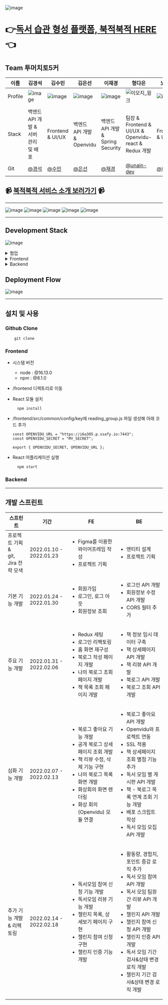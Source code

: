 ![image](https://user-images.githubusercontent.com/28949166/154533487-03a0798a-aad0-44ab-891d-0f7934eb9178.png)

# 👉[독서 습관 형성 플랫폼, 북적북적 HERE](https://i6a305.p.ssafy.io/)👈

## Team 투머치토5커

<!-- ![image](https://user-images.githubusercontent.com/28949166/154533716-08ba1ee2-21e0-417d-a338-5cc6552fcb65.png) -->

| 이름    | 김경석                                                                                                          | 김수민                                                                                                          | 김은선                                                                                                          | 이재경                                                                                                          | 형다은                                                                    | 노하윤                                                                                                          |
| ------- | --------------------------------------------------------------------------------------------------------------- | --------------------------------------------------------------------------------------------------------------- | --------------------------------------------------------------------------------------------------------------- | --------------------------------------------------------------------------------------------------------------- | ------------------------------------------------------------------------- | --------------------------------------------------------------------------------------------------------------- |
| Profile | ![image](https://user-images.githubusercontent.com/28949166/154540168-80a3ca4e-9426-43a4-912f-6fe54c643d29.png) | ![image](https://user-images.githubusercontent.com/28949166/154539841-116c2120-c8be-4df8-acf9-d8c57fb5bdd0.png) | ![image](https://user-images.githubusercontent.com/28949166/154540246-0f8a45bf-3966-4e4b-a484-4750e41aee9f.png) | ![image](https://user-images.githubusercontent.com/28949166/154540445-ac05c003-dc6b-483a-bf05-2f0521535ea2.png) | ![이모지_윙크](/uploads/f204e623e56acf6ba92ee06ea2d77958/이모지_윙크.png) | ![image](https://user-images.githubusercontent.com/28949166/154539893-51ffe56f-57a1-4c6f-98c2-303395f8176a.png) |
|         |
| Stack   | 백엔드 API 개발 & 서버 관리 및 배포                                                                             | Frontend & UI/UX                                                                                                | 백엔드 API 개발 & Openvidu                                                                                      | 백엔드 API 개발 & Spring Security                                                                               | 팀장 & Frontend & UI/UX & Openvidu-react & Redux 개발                     | Frontend & UI/UX                                                                                                |
| Git     | [@경석]()                                                                                                       | [@수민]()                                                                                                       | [@은선]()                                                                                                       | [@재경]()                                                                                                       | [@unain-dev](https://github.com/unain-dev)                                | [@하윤]()                                                                                                       |

## 📹 [북적북적 서비스 소개 보러가기]() 📹

---

![image](/uploads/c3c82af65799a3cf0427f55150237b96/image.png)
![image](/uploads/9337991ef1303da755aca4ac7645f6ae/image.png)
![image](/uploads/77613a0f236338964376a63b726f912e/image.png)
![image](https://user-images.githubusercontent.com/28949166/154533287-aff77690-1ac8-4d7e-9f0b-a3ee49c9b573.png)
![image](/uploads/c90fa73b6c14ddb10302995bf9fadccc/image.png)

---

## Development Stack

![image](/uploads/c301c37fd67df30171a5bc08d94497d8/image.png)

<details>
<summary>협업</summary>
<div markdown="1">
<ul>
<li>Jira</li>
<li>Gitlab</li>
<li>Notion</li>
<li>Slack</li>
</ul>
</div>
</details>

<details>
<summary>Frontend</summary>
<div markdown="1">       
  <ul>
  <li>React.js</li>
  <li>Styled-components</li>
  <li>Redux</li>
<li><ul>library<ul></li>
<li>axios</li>
  <li>react-modal</li>
<li>react-js-pagination</li>
<li>qs</li>
<li>openvidu-react</li>
  </ul>
</div>
</details>

<details>
<summary>Backend</summary>
<div markdown="1">       
    <ul>
  <li>Spring Boot</li>
  <li>JPA</li>
<li>Spring MVC</li>
<li>Spring Security</li>
<li>JUnit5</li>
<li>JWT</li>
<li>p6spy</li>
<li>Lombok</li>
<li>Mysql</li>
<li>EC2 Ubuntu Server</li>
<li>InjelliJ, Postman, Datagrip, Mysql workbench, Nortion, Sourcetree</li>
  </ul>
</div>
</details>

## Deployment Flow

![image](/uploads/8ecb9a71f5a13c7dd2f1537e1c4cf664/image.png)

---

## 설치 및 사용

### Github Clone

```
    git clone
```

### Frontend

- 시스템 버전

  - node : @16.13.0
  - npm : @8.1.0

- /frontend 디렉토리로 이동
- React 모듈 설치
  ```
    npm install
  ```
- /frontend/src/common/config/key에 reading_group.js 파일 생성해 아래 코드 추가

  ```
  const OPENVIDU_URL = "https://i6a305.p.ssafy.io:7443";
  const OPENVIDU_SECRET = "MY_SECRET";

  export { OPENVIDU_SECRET, OPENVIDU_URL };

  ```

- React 어플리케이션 실행
  ```
    npm start
  ```

### Backend

---

## 개발 스프린트

| 스프린트                                    | 기간                    | FE                                                                                                                                                                                                                           | BE                                                                                                                                                                                                                                                                                                                 |
| ------------------------------------------- | ----------------------- | ---------------------------------------------------------------------------------------------------------------------------------------------------------------------------------------------------------------------------- | ------------------------------------------------------------------------------------------------------------------------------------------------------------------------------------------------------------------------------------------------------------------------------------------------------------------ |
| 프로젝트 기획 <br>&<br> git, Jira 전략 모색 | 2022.01.10 - 2022.01.23 | <ul><li>Figma를 이용한 와이어프레임 작성</li><li>프로젝트 기획</li><ul>                                                                                                                                                      | <ul><li>엔티티 설계</li><li>프로젝트 기획</li><ul>                                                                                                                                                                                                                                                                 |
| 기본 기능 개발                              | 2022.01.24 - 2022.01.30 | <ul><li>회원가입</li><li>로그인, 로그 아웃</li><li>회원정보 조회</li><ul>                                                                                                                                                    | <ul><li>로그인 API 개발</li><li>회원정보 수정 API 개발</li><li>CORS 필터 추가</li><ul>                                                                                                                                                                                                                             |
| 주요 기능 개발                              | 2022.01.31 - 2022.02.06 | <ul><li>Redux 세팅</li><li>로그인 리팩토링</li><li>홈 화면 재구성</li><li>북로그 작성 페이지 개발</li><li>나의 북로그 조회 페이지 개발</li><li>책 목록 조회 페이지 개발</li><ul>                                             | <ul><li>책 정보 임시 데이터 구축</li><li>책 상세페이지 API 개발</li><li>책 리뷰 API 개발</li><li>북로그 API 개발</li><li>북로그 조회 API 개발</li><ul>                                                                                                                                                             |
| 심화 기능 개발                              | 2022.02.07 - 2022.02.13 | <ul><li>북로그 좋아요 기능 개발</li><li>공개 북로그 상세페이지 조회 개발</li><li>책 리뷰 수정, 삭제 기능 구현</li><li>나의 북로그 목록 화면 개발</li><li>화상회의 화면 렌더링</li><li>화상 회의(Openvidu) 모듈 연결</li><ul> | <ul><li>북로그 좋아요 API 개발</li><li>Openvidu와 프로젝트 연동</li><li>SSL 적용</li><li>책 상세페이지 조회 별점 기능 추가</li><li>독서 모임 별 게시판 API 개발</li><li>책 - 북로그 목록 연계 조회 기능 개발</li><li>배포 스크립트 작성</li><li>독서 모임 모집 API 개발</li><ul>                                   |
| 추가 기능 개발 & 리팩토링                   | 2022.02.14 - 2022.02.18 | <ul><li>독서모임 참여 신청 기능 개발</li><li>독서모임 리뷰 기능 개발</li><li>챌린지 목록, 상세보기 페이지 구현</li><li>챌린지 참여 신청 구현</li><li>챌린지 인증 기능 개발</li><ul>                                          | <ul><li>활동량, 경험치, 포인트 증감 로직 추가</li><li>독서 모임 참여 API 개발</li><li>독서 모임 팀원 간 리뷰 API 개발</li><li>챌린지 API 개발</li><li>챌린지 참여 신청 API 개발</li><li>챌린지 인증 API 개발</li><li>독서 모임 기간 검사&상태 변경 로직 개발</li><li>챌린지 기간 검사&상태 변경 로직 개발</li><ul> |
